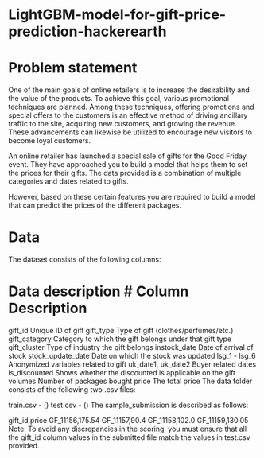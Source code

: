 # LightGBM-model-for-gift-price-prediction-hackerearth
# Problem statement
One of the main goals of online retailers is to increase the desirability and the value of the products. To achieve this goal, various promotional techniques are planned. Among these techniques, offering promotions and special offers to the customers is an effective method of driving ancillary traffic to the site, acquiring new customers, and growing the revenue. These advancements can likewise be utilized to encourage new visitors to become loyal customers.

An online retailer has launched a special sale of gifts for the Good Friday event. They have approached you to build a model that helps them to set the prices for their gifts. The data provided is a combination of multiple categories and dates related to gifts.

However, based on these certain features you are required to build a model that can predict the prices of the different packages.

# Data
The dataset consists of the following columns:

# Data description    # Column	Description
gift_id	Unique ID of gift
gift_type	Type of gift (clothes/perfumes/etc.)
gift_category	Category to which the gift belongs under that gift type
gift_cluster	Type of industry the gift belongs
instock_date	Date of arrival of stock
stock_update_date	Date on which the stock was updated
lsg_1 - lsg_6	Anonymized variables related to gift
uk_date1, uk_date2	Buyer related dates
is_discounted	Shows whether the discounted is applicable on the gift
volumes	Number of packages bought
price	The total price
The data folder consists of the following two .csv files:

train.csv - ()
test.csv - ()
The sample_submission is described as follows:

gift_id,price
GF_11156,175.54
GF_11157,90.4
GF_11158,102.0
GF_11159,130.05
Note: To avoid any discrepancies in the scoring, you must ensure that all the gift_id column values in the submitted file match the values in test.csv provided.

